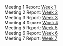 Meeting 1 Report:  <a href="https://docs.google.com/document/d/1nFt4EsAQ1Kk-8rw3gS-TAO61DlNcuX0CJmASYr4kvyY/edit?usp=sharing">Week 1</a>
<br>Meeting 2 Report: <a href = "https://docs.google.com/document/d/1xelXWzrRg0M4pW92QRvrhTCK_ZHy_UCPsE9EpdP4JqM/edit" > Week 2 </a>
<br> Meeting 3 Report: <a href = "https://docs.google.com/document/d/1ICHkoJgMys8ZZf2lctA09xWKrSofUMZerOXwJyJy1yA/edit?usp=sharing"> Week 3 </a>
<br> Meeting 4 Report: <a href = "https://docs.google.com/document/d/1IxiyXX3QEaUB3rYBeBXAc5F_4mvRXta5K7Lxutzh3AM/edit?usp=sharing"> Week 4 </a>
<br> Meeting 5 Report: <a href = "https://docs.google.com/document/d/1h7mtAO5eu0ZQpzl2d_8SIVFmN5Lly2o8FRhH_-FwWJA/edit?usp=sharing"> Week 5 </a>
<br> Meeting 6 Report: <a href = "https://docs.google.com/document/d/1aV5g-kK_l1Wxi5Z5_J5XuLIzA9z2V1WRWPNqai127Cs/edit?usp=sharing"> Week 6 </a>
<br> Meeting 7 Report: <a href = "https://docs.google.com/document/d/1h7mtAO5eu0ZQpzl2d_8SIVFmN5Lly2o8FRhH_-FwWJA/edit?usp=sharing"> Week 7 </a>

